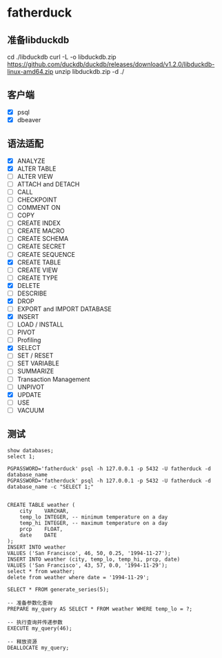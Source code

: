 # fatherduck

## 准备libduckdb
cd ./libduckdb
curl -L -o libduckdb.zip https://github.com/duckdb/duckdb/releases/download/v1.2.0/libduckdb-linux-amd64.zip
unzip libduckdb.zip -d ./

## 客户端
- [X] psql
- [X] dbeaver

## 语法适配
- [X] ANALYZE
- [X] ALTER TABLE
- [ ] ALTER VIEW
- [ ] ATTACH and DETACH
- [ ] CALL
- [ ] CHECKPOINT
- [ ] COMMENT ON
- [ ] COPY
- [ ] CREATE INDEX
- [ ] CREATE MACRO
- [ ] CREATE SCHEMA
- [ ] CREATE SECRET
- [ ] CREATE SEQUENCE
- [X] CREATE TABLE
- [ ] CREATE VIEW
- [ ] CREATE TYPE
- [X] DELETE
- [ ] DESCRIBE
- [X] DROP
- [ ] EXPORT and IMPORT DATABASE
- [X] INSERT
- [ ] LOAD / INSTALL
- [ ] PIVOT
- [ ] Profiling
- [X] SELECT
- [ ] SET / RESET
- [ ] SET VARIABLE
- [ ] SUMMARIZE
- [ ] Transaction Management
- [ ] UNPIVOT
- [X] UPDATE
- [ ] USE
- [ ] VACUUM

## 测试
```
show databases;
select 1;

PGPASSWORD='fatherduck' psql -h 127.0.0.1 -p 5432 -U fatherduck -d database_name
PGPASSWORD='fatherduck' psql -h 127.0.0.1 -p 5432 -U fatherduck -d database_name -c "SELECT 1;"


CREATE TABLE weather (
    city    VARCHAR,
    temp_lo INTEGER, -- minimum temperature on a day
    temp_hi INTEGER, -- maximum temperature on a day
    prcp    FLOAT,
    date    DATE
);
INSERT INTO weather
VALUES ('San Francisco', 46, 50, 0.25, '1994-11-27');
INSERT INTO weather (city, temp_lo, temp_hi, prcp, date)
VALUES ('San Francisco', 43, 57, 0.0, '1994-11-29');
select * from weather;
delete from weather where date = '1994-11-29';

SELECT * FROM generate_series(5);

-- 准备参数化查询
PREPARE my_query AS SELECT * FROM weather WHERE temp_lo = ?;

-- 执行查询并传递参数
EXECUTE my_query(46);

-- 释放资源
DEALLOCATE my_query;
```
